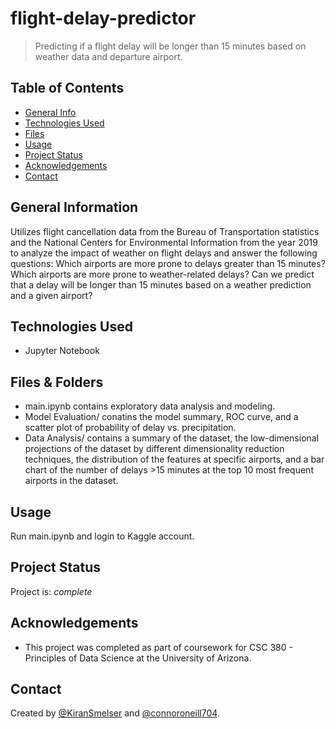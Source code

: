 # flight-delay-predictor
> Predicting if a flight delay will be longer than 15 minutes based on weather data and departure airport. 

## Table of Contents
* [General Info](#general-information)
* [Technologies Used](#technologies-used)
* [Files](#files)
* [Usage](#usage)
* [Project Status](#project-status)
* [Acknowledgements](#acknowledgements)
* [Contact](#contact)


## General Information
Utilizes flight cancellation data from the Bureau of Transportation statistics and the National Centers for Environmental Information from the year 2019 to analyze the impact of weather on flight delays and answer the following questions: Which airports are more prone to delays greater than 15 minutes? Which airports are more prone to weather-related delays? Can we predict that a delay will be longer than 15 minutes based on a weather prediction and a given airport?


## Technologies Used
- Jupyter Notebook


## Files & Folders
- main.ipynb contains exploratory data analysis and modeling.
- Model Evaluation/ conatins the model summary, ROC curve, and a scatter plot of probability of delay vs. precipitation.
- Data Analysis/ contains a summary of the dataset, the low-dimensional projections of the dataset by different dimensionality reduction techniques, the distribution of the features at specific airports, and a bar chart of the number of delays >15 minutes at the top 10 most frequent airports in the dataset.   


## Usage
Run main.ipynb and login to Kaggle account. 


## Project Status
Project is: _complete_


## Acknowledgements
- This project was completed as part of coursework for CSC 380 - Principles of Data Science at the University of Arizona.


## Contact
Created by [@KiranSmelser](https://github.com/KiranSmelser) and [@connoroneill704](https://github.com/connoroneill704).
